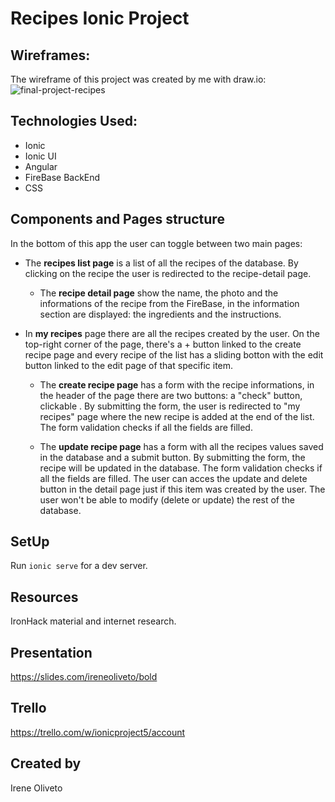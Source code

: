 # Recipes Ionic Project

## Wireframes:
The wireframe of this project was created by me with draw.io:
![final-project-recipes](https://user-images.githubusercontent.com/106282460/206898513-61428ce5-32af-4ee0-bbd5-cc13be3ae883.png)

## Technologies Used:
* Ionic
* Ionic UI
* Angular
* FireBase BackEnd
* CSS

## Components and Pages structure
In the bottom of this app the user can toggle between two main pages:

* The **recipes list page** is a list of all the recipes of the database. By clicking on the recipe the user is redirected to the recipe-detail page.

  * The **recipe detail page** show the name, the photo and the informations of the recipe from the FireBase, in the information section are displayed: the ingredients and the instructions. 

* In **my recipes** page there are all the recipes created by the user. On the top-right corner of the page, there's a + button linked to the create recipe page and every recipe of the list has a sliding botton with the edit button linked to the edit page of that specific item.

  * The **create recipe page** has a form with the recipe informations, in the header of the page there are two buttons: a "check" button, clickable . By submitting the form, the user is redirected to "my recipes" page where the new recipe is added at the end of the list. The form validation checks if all the fields are filled.

  * The **update recipe page** has a form with all the recipes values saved in the database and a submit button. By submitting the form, the recipe will be updated in the database. The form validation checks if all the fields are filled. 
The user can acces the update and delete button in the detail page just if this item was created by the user. The user won't be able to modify (delete or update) the rest of the database.

## SetUp
Run `ionic serve` for a dev server.

## Resources
IronHack material and internet research.

## Presentation
https://slides.com/ireneoliveto/bold

## Trello
https://trello.com/w/ionicproject5/account

## Created by
Irene Oliveto
